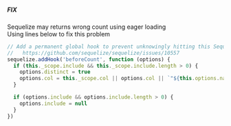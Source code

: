 ##### FIX
Sequelize may returns wrong count using eager loading  
Using lines below to fix this problem

```javascript
// Add a permanent global hook to prevent unknowingly hitting this Sequelize bug:
//   https://github.com/sequelize/sequelize/issues/10557
sequelize.addHook('beforeCount', function (options) {
  if (this._scope.include && this._scope.include.length > 0) {
    options.distinct = true
    options.col = this._scope.col || options.col || `"${this.options.name.singular}".id`
  }

  if (options.include && options.include.length > 0) {
    options.include = null
  }
})

```